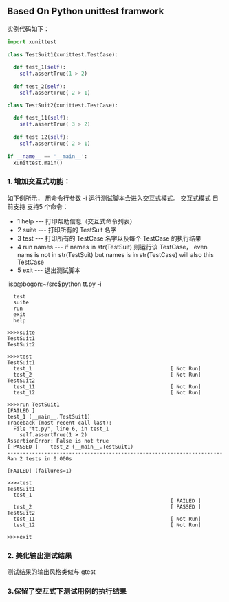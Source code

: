 ##     Based On Python unittest framwork

实例代码如下：
```python
import xunittest
 
class TestSuit1(xunittest.TestCase):
 
  def test_1(self):
    self.assertTrue(1 > 2)
 
  def test_2(self):
    self.assertTrue( 2 > 1)

class TestSuit2(xunittest.TestCase):
 
  def test_11(self):
    self.assertTrue( 3 > 2)
 
  def test_12(self):
    self.assertTrue( 2 > 1)
 
if __name__ == '__main__':
  xunittest.main()
```
### 1. 增加交互式功能：
   如下例所示， 用命令行参数 -i 运行测试脚本会进入交互式模式。 
   交互式模式 目前支持 支持5 个命令：
* 1         help             --- 打印帮助信息（交互式命令列表）
* 2	       suite            --- 打印所有的 TestSuit 名字
* 3	       test	        --- 打印所有的 TestCase 名字以及每个 TestCase 的执行结果
*	4       run  names       --- if names in str(TestSuit) 则运行该 TestCase， 
				    even nams is not in  str(TestSuit) but names is in str(TestCase) will also this TestCase
*	5       exit             --- 退出测试脚本

lisp@bogon:~/src$python tt.py -i

```>>>>help
  test
  suite
  run
  exit
  help

>>>>suite
TestSuit1
TestSuit2

>>>>test
TestSuit1
  test_1                                             [ Not Run]                                        
  test_2                                             [ Not Run]                                        
TestSuit2
  test_11                                            [ Not Run]                                        
  test_12                                            [ Not Run]                                        

>>>>run TestSuit1
[FAILED ] 
test_1 (__main__.TestSuit1)
Traceback (most recent call last):
  File "tt.py", line 6, in test_1
    self.assertTrue(1 > 2)
AssertionError: False is not true                                 
[ PASSED ]    test_2 (__main__.TestSuit1)
----------------------------------------------------------------------
Ran 2 tests in 0.000s

[FAILED] (failures=1)

>>>>test
TestSuit1
  test_1                                        
                                                     [ FAILED ]                             
  test_2                                             [ PASSED ]                             
TestSuit2
  test_11                                            [ Not Run]                                        
  test_12                                            [ Not Run]                                        

>>>>exit
```

### 2. 美化输出测试结果
   测试结果的输出风格类似与 gtest

### 3.保留了交互式下测试用例的执行结果
